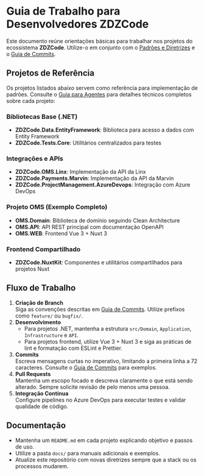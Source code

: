 # Guia de Trabalho para Desenvolvedores ZDZCode

Este documento reúne orientações básicas para trabalhar nos projetos do ecossistema **ZDZCode**. Utilize-o em conjunto com o [Padrões e Diretrizes](padroes-e-diretrizes.md) e o [Guia de Commits](guia-de-commits.md).

## Projetos de Referência

Os projetos listados abaixo servem como referência para implementação de padrões. Consulte o [Guia para Agentes](../AGENTS.md) para detalhes técnicos completos sobre cada projeto:

### Bibliotecas Base (.NET)
- **ZDZCode.Data.EntityFramework**: Biblioteca para acesso a dados com Entity Framework
- **ZDZCode.Tests.Core**: Utilitários centralizados para testes

### Integrações e APIs
- **ZDZCode.OMS.Linx**: Implementação da API da Linx
- **ZDZCode.Payments.Marvin**: Implementação da API da Marvin  
- **ZDZCode.ProjectManagement.AzureDevops**: Integração com Azure DevOps

### Projeto OMS (Exemplo Completo)
- **OMS.Domain**: Biblioteca de domínio seguindo Clean Architecture
- **OMS.API**: API REST principal com documentação OpenAPI
- **OMS.WEB**: Frontend Vue 3 + Nuxt 3

### Frontend Compartilhado
- **ZDZCode.NuxtKit**: Componentes e utilitários compartilhados para projetos Nuxt

## Fluxo de Trabalho

1. **Criação de Branch**  
   Siga as convenções descritas em [Guia de Commits](guia-de-commits.md). Utilize prefixos como `feature/` ou `bugfix/`.
2. **Desenvolvimento**  
   - Para projetos .NET, mantenha a estrutura `src/Domain`, `Application`, `Infrastructure` e `API`.
   - Para projetos frontend, utilize Vue 3 + Nuxt 3 e siga as práticas de lint e formatação com ESLint e Prettier.
3. **Commits**  
   Escreva mensagens curtas no imperativo, limitando a primeira linha a 72 caracteres. Consulte o [Guia de Commits](guia-de-commits.md) para exemplos.
4. **Pull Requests**  
   Mantenha um escopo focado e descreva claramente o que está sendo alterado. Sempre solicite revisão de pelo menos uma pessoa.
5. **Integração Contínua**  
   Configure pipelines no Azure DevOps para executar testes e validar qualidade de código.

## Documentação

- Mantenha um `README.md` em cada projeto explicando objetivo e passos de uso.
- Utilize a pasta `docs/` para manuais adicionais e exemplos.
- Atualize este repositório com novas diretrizes sempre que a stack ou os processos mudarem.
